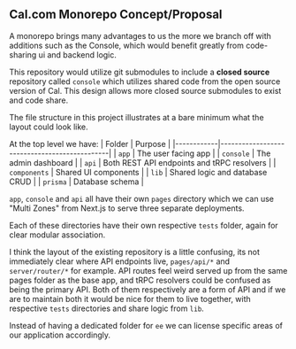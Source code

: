 
## Cal.com Monorepo Concept/Proposal
A monorepo brings many advantages to us the more we branch off with additions such as the Console, which would benefit greatly from code-sharing ui and backend logic.

This repository would utilize git submodules to include a **closed source** repository called `console` which utilizes shared code from the open source version of Cal. This design allows more closed source submodules to exist and code share.

The file structure in this project illustrates at a bare minimum what the layout could look like.

At the top level we have: 
| Folder        | Purpose                                   |
|------------|----------------------------------------------|
| `app`        | The user facing app           |
| `console`    | The admin dashboard                        |
| `api`        | Both REST API endpoints and tRPC resolvers |
| `components` | Shared UI components                       |
| `lib`        | Shared logic and database CRUD                              |
| `prisma`     | Database schema                            |

`app`, `console` and `api` all have their own `pages` directory which we can use "Multi Zones" from Next.js to serve three separate deployments.

Each of these directories have their own respective `tests` folder, again for clear modular association.

I think the layout of the existing repository is a little confusing, its not immediately clear where API endpoints live, `pages/api/*` and `server/router/*` for example. API routes feel weird served up from the same pages folder as the base app, and tRPC resolvers could be confused as being the primary API. Both of them respectively are a form of API and if we are to maintain both it would be nice for them to live together, with respective `tests` directories and share logic from `lib`.

Instead of having a dedicated folder for `ee` we can license specific areas of our application accordingly.
